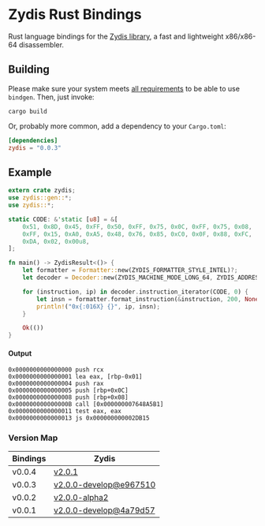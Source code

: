 Zydis Rust Bindings
===================

Rust language bindings for the [Zydis library](https://github.com/zyantific/zydis), a fast and lightweight x86/x86-64 disassembler.

## Building
Please make sure your system meets [all requirements](https://rust-lang-nursery.github.io/rust-bindgen/requirements.html) to be able to use `bindgen`. Then, just invoke:

```
cargo build
```

Or, probably more common, add a dependency to your `Cargo.toml`:

```toml
[dependencies]
zydis = "0.0.3"
```

## Example
```rust
extern crate zydis;
use zydis::gen::*;
use zydis::*;

static CODE: &'static [u8] = &[
    0x51, 0x8D, 0x45, 0xFF, 0x50, 0xFF, 0x75, 0x0C, 0xFF, 0x75, 0x08,
    0xFF, 0x15, 0xA0, 0xA5, 0x48, 0x76, 0x85, 0xC0, 0x0F, 0x88, 0xFC,
    0xDA, 0x02, 0x00u8,
];

fn main() -> ZydisResult<()> {
    let formatter = Formatter::new(ZYDIS_FORMATTER_STYLE_INTEL)?;
    let decoder = Decoder::new(ZYDIS_MACHINE_MODE_LONG_64, ZYDIS_ADDRESS_WIDTH_64)?;

    for (instruction, ip) in decoder.instruction_iterator(CODE, 0) {
        let insn = formatter.format_instruction(&instruction, 200, None)?;
        println!("0x{:016X} {}", ip, insn);
    }

    Ok(())
}
```

#### Output
```
0x0000000000000000 push rcx
0x0000000000000001 lea eax, [rbp-0x01]
0x0000000000000004 push rax
0x0000000000000005 push [rbp+0x0C]
0x0000000000000008 push [rbp+0x08]
0x000000000000000B call [0x000000007648A5B1]
0x0000000000000011 test eax, eax
0x0000000000000013 js 0x000000000002DB15
```


### Version Map


| Bindings | Zydis    |
| -------- | -------- |
| v0.0.4   | [v2.0.1](https://github.com/zyantific/zydis/tree/v2.0.1) |
| v0.0.3   | [v2.0.0-develop@e967510](https://github.com/zyantific/zydis/tree/e967510fb251cf39a3556942b58218a9dcac5554) |
| v0.0.2   | [v2.0.0-alpha2](https://github.com/zyantific/zydis/tree/v2.0.0-alpha2) |
| v0.0.1   | [v2.0.0-develop@4a79d57](https://github.com/zyantific/zydis/tree/4a79d5762ea7f15a5961733cc6d3a7704d3d5206) |
